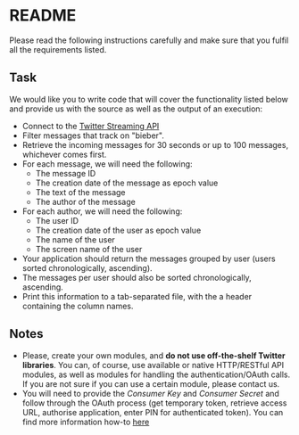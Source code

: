 # README #

Please read the following instructions carefully and make sure that you fulfil all the requirements listed.

## Task ##

We would like you to write code that will cover the functionality listed below and provide us with the source as well as the output of an execution:

+ Connect to the [Twitter Streaming API](https://developer.twitter.com/en/docs/tutorials/consuming-streaming-data)
+ Filter messages that track on "bieber".
+ Retrieve the incoming messages for 30 seconds or up to 100 messages, whichever comes first.
+ For each message, we will need the following:
	* The message ID
	* The creation date of the message as epoch value
	* The text of the message
	* The author of the message
+ For each author, we will need the following:
	* The user ID
	* The creation date of the user as epoch value
	* The name of the user
	* The screen name of the user
+ Your application should return the messages grouped by user (users sorted chronologically, ascending).
+ The messages per user should also be sorted chronologically, ascending.
+ Print this information to a tab-separated file, with the a header containing the column names.

## Notes ##

* Please, create your own modules, and **do not use off-the-shelf Twitter libraries**. You can, of course, use available or native HTTP/RESTful API modules, as well as modules for handling the authentication/OAuth calls. If you are not sure if you can use a certain module, please contact us.
* You will need to provide the _Consumer Key_ and _Consumer Secret_ and follow through the OAuth process (get temporary token, retrieve access URL, authorise application, enter PIN for authenticated token). You can find more information how-to [here](https://developer.twitter.com/en/docs/authentication/oauth-1-0a)
